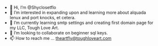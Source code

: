 - 👋 Hi, I’m @Shyclosetflo
- 👀 I’m interested in expanding upon and learning more about alquada lenux and port knocks, et cetera.
- 🌱 I’m currently learning smtp settings and creating first domain page for my LLC, Tough Love Art. 
- 💞️ I’m looking to collaborate on beginner sql keys.  
- 📫 How to reach me ...
theartfly@toughloveart.com 

<!---
Shyclosetflo/Shyclosetflo is a ✨ special ✨ repository because its `README.md` (this file) appears on your GitHub profile.
You can click the Preview link to take a look at your changes.
--->
